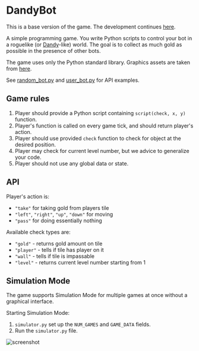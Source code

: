# DandyBot

This is a base version of the game. The development continues [here](https://github.com/Frovu/DandyBot).

А simple programming game. You write Python scripts to control your bot in a roguelike (or [Dandy](https://en.wikipedia.org/wiki/Dandy_(video_game))-like) world. The goal is to collect as much gold as possible in the presence of other bots.

The game uses only the Python standard library. Graphics assets are taken from [here](https://opengameart.org/content/dungeon-crawl-32x32-tiles-supplemental).

See [random_bot.py](random_bot.py) and [user_bot.py](user_bot.py) for API examples.

## Game rules

1. Player should provide a Python script containing `script(check, x, y)` function.
1. Player's function is called on every game tick, and should return player's action.
1. Player should use provided `check` function to check for object at the desired position.
1. Player may check for current level number, but we advice to generalize your code.
1. Player should not use any global data or state.

## API
Player's action is:
+ `"take"` for taking gold from players tile
+ `"left"`, `"right"`, `"up"`, `"down"` for moving
+ `"pass"` for doing essentially nothing

Available check types are:
+ `"gold"` - returns gold amount on tile
+ `"player"` - tells if tile has player on it
+ `"wall"` - tells if tile is impassable
+ `"level"` - returns current level number starting from 1

## Simulation Mode
The game supports Simulation Mode for multiple games at once without a graphical interface.

Starting Simulation Mode:
1. `simulator.py` set up the `NUM_GAMES` and `GAME_DATA` fields.
1. Run the `simulator.py` file.

![screenshot](screenshot.png)
